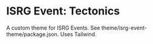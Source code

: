 # ISRG Event: Tectonics

A custom theme for ISRG Events. See theme/isrg-event-theme/package.json. Uses Tailwind.
